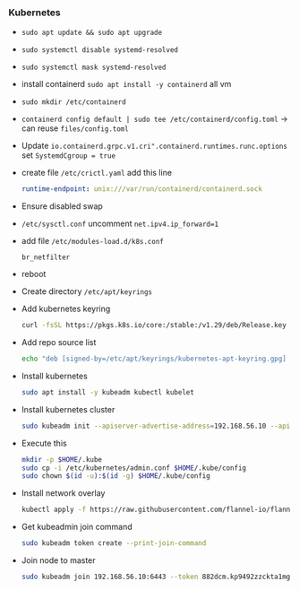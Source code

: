 ### Kubernetes

- `sudo apt update && sudo apt upgrade`
- `sudo systemctl disable systemd-resolved`
- `sudo systemctl mask systemd-resolved`
- install containerd `sudo apt install -y containerd` all vm
- `sudo mkdir /etc/containerd`
- `containerd config default | sudo tee /etc/containerd/config.toml` -> can reuse `files/config.toml`
- Update `io.containerd.grpc.v1.cri".containerd.runtimes.runc.options` set `SystemdCgroup = true`
- create file `/etc/crictl.yaml` add this line
    ```yaml
    runtime-endpoint: unix:///var/run/containerd/containerd.sock
    ```
- Ensure disabled swap
- `/etc/sysctl.conf` uncomment `net.ipv4.ip_forward=1`
- add file `/etc/modules-load.d/k8s.conf`
    ```
    br_netfilter
    ```
-  reboot
- Create directory `/etc/apt/keyrings`
- Add kubernetes keyring
    ```bash
    curl -fsSL https://pkgs.k8s.io/core:/stable:/v1.29/deb/Release.key | sudo gpg --dearmor -o /etc/apt/keyrings/kubernetes-apt-keyring.gpg
    ```
- Add repo source list
    ```bash
    echo "deb [signed-by=/etc/apt/keyrings/kubernetes-apt-keyring.gpg] https://pkgs.k8s.io/core:/stable:/v1.29/deb/ /" | sudo tee /etc/apt/sources.list.d/kubernetes.list
    ```
- Install kubernetes
    ```bash
    sudo apt install -y kubeadm kubectl kubelet
    ```
- Install kubernetes cluster
    ```bash
    sudo kubeadm init --apiserver-advertise-address=192.168.56.10 --apiserver-cert-extra-sans=192.168.56.10 --control-plane-endpoint=192.168.56.10 --node-name k8s-master --pod-network-cidr=10.244.0.0/16
    ```

- Execute this
    ```bash
    mkdir -p $HOME/.kube
    sudo cp -i /etc/kubernetes/admin.conf $HOME/.kube/config
    sudo chown $(id -u):$(id -g) $HOME/.kube/config
    ```
- Install network overlay
    ```bash
    kubectl apply -f https://raw.githubusercontent.com/flannel-io/flannel/master/Documentation/kube-flannel.yml
    ```

- Get kubeadmin join command
    ```bash
    sudo kubeadm token create --print-join-command
    ```

- Join node to master
    ```bash
    sudo kubeadm join 192.168.56.10:6443 --token 882dcm.kp9492zzckta1mgb --discovery-token-ca-cert-hash sha256:24dfcf2f83386ef2056a4b2ba7964e5582c8b9bbce8418a32ebe5b8af2050be8
    ```